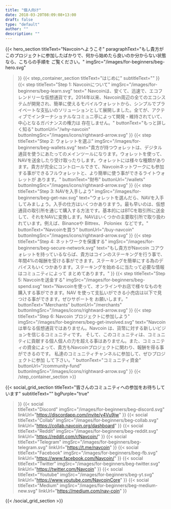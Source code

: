 ```yaml
---
title: "個人向け"
date: 2018-03-20T08:09:08+13:00
draft: false
type: "default"
author: ""
description: ""
---
```

{{< hero_section
titleText="Navcoinへようこそ"
paragraphText="もし貴方がこのプロジェクトに参加したばかりで、何から始めたら良いのか分からない状態なら、こちらの手順を&nbsp;ご覧ください。"
imgSrc="/images/for-beginners/beg-hero.svg"
>}}
{{< step_container_section 
    titleText="はじめに"
    subtitleText=""
>}}
  {{< step 
      titleText="Step 1:  Navcoinについて"
      imgSrc="/images/for-beginners/beg-learn.svg"
      text=" Navcoinは、安くて、迅速で、エコフレンドリーな仮想通貨です。2014年以来、Navcoin周辺の全てのエコシステムが開発され、簡単に使えるモバイルウォレットから、シンプルでプライベートな支払いのソリューションとして展開しました。全てが、アクティブでインターナショナルなコミュニ亭によって開発・維持されていて、中心となるガバナンスの権力は&nbsp;存在しません。"
      buttonText="もっと詳しく知る"
      buttonUrl="/why-navcoin"
      buttonImgSrc="/images/icons/rightward-arrow.svg"
  >}}
  {{< step 
      titleText="Step 2: ウォレットを選ぶ"
      imgSrc="/images/for-beginners/beg-wallets.svg"
      text="貴方が持つウォレットは、デジタル通貨を使うにあたってのメインツールになります。ウォレットを使って、NAVを送金したり受け取ったりします。ウォレットには様々な種類があります。貴方が完全にコントロールできて、Navcoinネットワークにも参加する事ができるフルウォレットと、より簡単に使う事ができるライトウォレットが&nbsp;あります。"
      buttonText="財布"
      buttonUrl="/wallets"
      buttonImgSrc="/images/icons/rightward-arrow.svg"
  >}}
  {{< step
      titleText="Step 3: NAVを入手しよう"
      imgSrc="/images/for-beginners/beg-get-nav.svg"
      text="ウォレットを選んだら、NAVを入手してみましょう。入手の仕方はいくつかありますう。最も早いのは、仮想通貨の取引所を通じて購入する方法です。基本的にはBTCを取引所に送金して、それをNAVに変換します。NAVはいくつかの主要取引所で取り扱われています。例えば、Binanceや Bittrex、 Poloniex &nbsp;などです。"
      buttonText="Navcoinを買う"
      buttonUrl="/buy-navcoin"
      buttonImgSrc="/images/icons/rightward-arrow.svg"
  >}}
  {{< step
      titleText="Step 4: ネットワークを保護する"
      imgSrc="/images/for-beginners/beg-secure-network.svg"
      text="もし貴方がNavcoin コアウォレットを持っているならば、貴方はコインのステーキングを行う事で、年間4%の報酬を受ける事ができます。ステーキングを簡単にする為のデバイスもいくつかあります。ステーキングを始めるに当たって必要な情報はコミュニティによって&nbsp;まとめてあります。"
  >}}
  {{< step
      titleText="Step 5: Navcoinを送金する"
      imgSrc="/images/for-beginners/beg-spend.svg"
      text="Navcoinを使って、オンラインやお店で様々なものを購入する事ができます。NAV を使って支払いができる小売店は以下で見つける事ができます。ぜひサポートを&nbsp;お願いします。"
      buttonText="Merchants"
      buttonUrl="/merchants"
      buttonImgSrc="/images/icons/rightward-arrow.svg"
  >}}
  {{< step
      titleText="Step 6: Navcoin プロジェクトに参加しよう"
      imgSrc="/images/for-beginners/beg-get-involved.svg"
      text="Navcoin は単なる仮想通貨ではありません。Navcoin は、貨幣に対する新しいビジョンを信じるコミュニティです。 そして、このコミュニティは、コミュニティに貢献する個人個人の力を超える事はありません。また、コミュニティの資金によって、貴方もNavcoinプロジェクトに関わり、報酬を得る事ができるのです。 私達のコミュニティチャンネルに参加して、ぜひプロジェクトに参加&nbsp;して下さい。"
      buttonText="コミュニティ資金"
      buttonUrl="/community-fund"
      buttonImgSrc="/images/icons/rightward-arrow.svg"
  >}}
{{< /step_container_section >}}

{{< social_grid_section 
    titleText="皆さんのコミュニティへの参加をお待ちしています"
    subtitleText=""
    bgPurple="true"
>}}
    {{< social                 
    titleText="Discord"
    imgSrc="/images/for-beginners/beg-discord.svg"
    linkUrl="https://discordapp.com/invite/y4Vu9jw"
>}}
{{< social                 
    titleText="Collab"
    imgSrc="/images/for-beginners/beg-collab.svg"
    linkUrl="https://collab.navcoin.org/dashboard"
>}}
{{< social                 
    titleText="Reddit"
    imgSrc="/images/for-beginners/beg-reddit.svg"
    linkUrl="https://reddit.com/r/Navcoin/"
>}}
{{< social                 
    titleText="Telegram"
    imgSrc="/images/for-beginners/beg-telegram.svg"
    linkUrl="https://t.me/navcoin"
>}}
{{< social                 
    titleText="Facebook"
    imgSrc="/images/for-beginners/beg-fb.svg"
    linkUrl="https://www.facebook.com/Navcoin/"
>}}
{{< social                 
    titleText="Twitter"
    imgSrc="/images/for-beginners/beg-twitter.svg"
    linkUrl="https://twitter.com/Navcoin"
>}}
{{< social                 
    titleText="Youtube"
    imgSrc="/images/for-beginners/beg-yt.svg"
    linkUrl="https://www.youtube.com/NavcoinCore"
>}}
{{< social                 
    titleText="Medium"
    imgSrc="/images/for-beginners/beg-medium-new.svg"
    linkUrl="https://medium.com/nav-coin"
>}}

{{< /social_grid_section >}}
